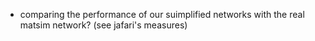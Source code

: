 - comparing the performance of our suimplified networks with the real matsim network? (see jafari's measures)